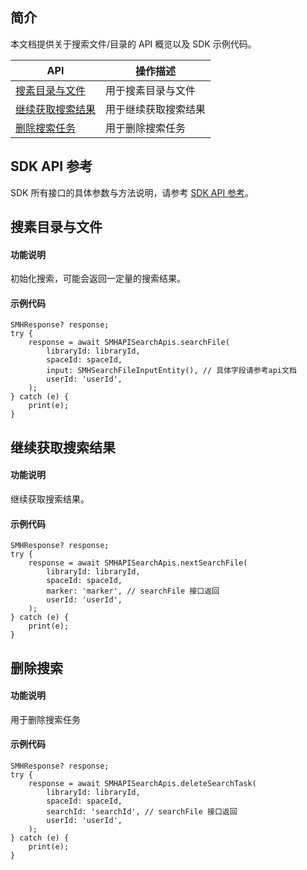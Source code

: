 ## 简介

本文档提供关于搜索文件/目录的 API 概览以及 SDK 示例代码。

| API                                                          | 操作描述                         |
| ------------------------------------------------------------ | -------------------------------- |
| [搜素目录与文件](https://cloud.tencent.com/document/product/1339/71107) | 用于搜素目录与文件         |
| [继续获取搜索结果](https://cloud.tencent.com/document/product/1339/71108) | 用于继续获取搜索结果        |
| [删除搜索任务](https://cloud.tencent.com/document/product/1339/71109) | 用于删除搜索任务        |

## SDK API 参考

SDK 所有接口的具体参数与方法说明，请参考 [SDK API 参考](https://smh-sdk-doc-1253960454.cos.ap-guangzhou.myqcloud.com/flutter_api_doc/api/index.html)。

## 搜素目录与文件

#### 功能说明

初始化搜索，可能会返回一定量的搜索结果。

#### 示例代码

```
SMHResponse? response;
try {
    response = await SMHAPISearchApis.searchFile(
        libraryId: libraryId,
        spaceId: spaceId,
        input: SMHSearchFileInputEntity(), // 具体字段请参考api文档
        userId: 'userId',
    );
} catch (e) {
    print(e);
}
```


## 继续获取搜索结果

#### 功能说明

继续获取搜索结果。

#### 示例代码

```
SMHResponse? response;
try {
    response = await SMHAPISearchApis.nextSearchFile(
        libraryId: libraryId,
        spaceId: spaceId,
        marker: 'marker', // searchFile 接口返回
        userId: 'userId',
    );
} catch (e) {
    print(e);
}
```

## 删除搜索

#### 功能说明

用于删除搜索任务

#### 示例代码

```
SMHResponse? response;
try {
    response = await SMHAPISearchApis.deleteSearchTask(
        libraryId: libraryId,
        spaceId: spaceId,
        searchId: 'searchId', // searchFile 接口返回
        userId: 'userId',
    );
} catch (e) {
    print(e);
}
```